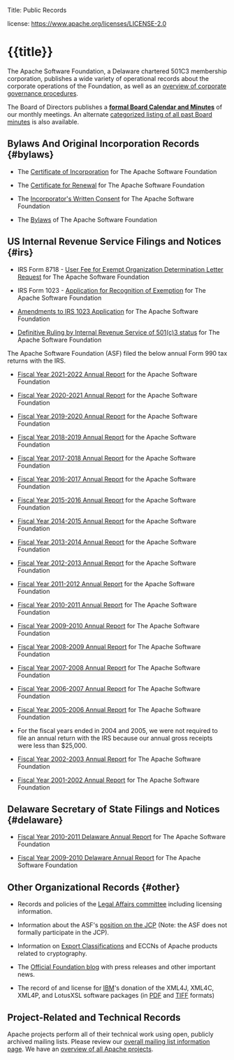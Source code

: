 Title: Public Records

license: https://www.apache.org/licenses/LICENSE-2.0

# {{title}}

The Apache Software Foundation, a Delaware chartered 501C3 membership 
corporation, publishes a wide variety of operational records 
about the corporate operations of the Foundation, as well as 
an [overview of corporate governance procedures](/foundation/governance/).

The Board of Directors publishes a **[formal Board Calendar and Minutes](../board/calendar.html)** 
of our monthly meetings.  An alternate [categorized listing of 
all past Board minutes](https://whimsy.apache.org/board/minutes/) is also available.

## Bylaws And Original Incorporation Records  {#bylaws}

- The [Certificate of Incorporation](certificate.html) for The Apache
Software Foundation

- The [Certificate for Renewal](certificate.html) for The Apache Software
Foundation

- The [Incorporator's Written Consent](incorporator.html) for The Apache
Software Foundation

- The [Bylaws](../bylaws.html) of The Apache Software Foundation

## US Internal Revenue Service Filings and Notices  {#irs}

- IRS Form 8718 - [User Fee for Exempt Organization Determination Letter
Request](ASF-8718.pdf) for The Apache Software Foundation

- IRS Form 1023 - [Application for Recognition of Exemption](ASF-1023.pdf)
for The Apache Software Foundation

-  [Amendments to IRS 1023 Application](ASF-1023-Amendments.pdf) for The
Apache Software Foundation

-  [Definitive Ruling by Internal Revenue Service of 501(c)3
status](ASF-501c3.pdf) for The Apache Software Foundation

The Apache Software Foundation (ASF) filed the below annual Form 990 tax 
returns with the IRS. 

-  [Fiscal Year 2021-2022 Annual Report](990-2021.pdf) for the Apache
Software Foundation

-  [Fiscal Year 2020-2021 Annual Report](990-2020.pdf) for the Apache
Software Foundation

-  [Fiscal Year 2019-2020 Annual Report](990-2019.pdf) for the Apache
Software Foundation

-  [Fiscal Year 2018-2019 Annual Report](990-2018.pdf) for the Apache
Software Foundation

-  [Fiscal Year 2017-2018 Annual Report](990-2017.pdf) for the Apache
Software Foundation

-  [Fiscal Year 2016-2017 Annual Report](990-2016.pdf) for the Apache
Software Foundation

-  [Fiscal Year 2015-2016 Annual Report](990-2015.pdf) for the Apache
Software Foundation

-  [Fiscal Year 2014-2015 Annual Report](990-2014.pdf) for the Apache
Software Foundation

-  [Fiscal Year 2013-2014 Annual Report](990-2013.pdf) for the Apache
Software Foundation

-  [Fiscal Year 2012-2013 Annual Report](990-2012.pdf) for the Apache
Software Foundation

-  [Fiscal Year 2011-2012 Annual Report](990-2011.pdf) for the Apache
Software Foundation

-  [Fiscal Year 2010-2011 Annual Report](990-2010.pdf) for The Apache
Software Foundation

-  [Fiscal Year 2009-2010 Annual Report](990-2009.pdf) for The Apache
Software Foundation

-  [Fiscal Year 2008-2009 Annual Report](990-2008.pdf) for The Apache
Software Foundation

-  [Fiscal Year 2007-2008 Annual Report](990-2007.pdf) for The Apache
Software Foundation

-  [Fiscal Year 2006-2007 Annual Report](990-2006.pdf) for The Apache
Software Foundation

-  [Fiscal Year 2005-2006 Annual Report](990-2005.pdf) for The Apache
Software Foundation

-  For the fiscal years ended in 2004 and 2005, we 
were not required to file an annual return with the IRS because our annual 
gross receipts were less than $25,000.

-  [Fiscal Year 2002-2003 Annual Report](990-2002.pdf) for The Apache
Software Foundation

-  [Fiscal Year 2001-2002 Annual Report](990-2001.pdf) for The Apache
Software Foundation

## Delaware Secretary of State Filings and Notices  {#delaware}

-  [Fiscal Year 2010-2011 Delaware Annual Report](Delaware_e-filing_2011.pdf) for The Apache
Software Foundation

-  [Fiscal Year 2009-2010 Delaware Annual Report](Delaware_e-filing_2010.pdf) for The Apache
Software Foundation


## Other Organizational Records  {#other}

- Records and policies of the [Legal Affairs committee](../../legal/) including licensing information.

- Information about the ASF's [position on the JCP](../../jcp/) (Note: the ASF does not formally participate in the JCP).

- Information on [Export Classifications](../../licenses/exports/) and ECCNs of
Apache products related to cryptography.

- The [Official Foundation blog](http://blogs.apache.org/foundation/) with
press releases and other important news.

- The record of and license for [IBM](http://ibm.com/)'s donation of the
XML4J, XML4C, XML4P, and LotusXSL software packages (in
[PDF](IBM-XML-Licence-Grant.pdf) and [TIFF](IBM-XML-Licence-Grant.tif)
formats)

## Project-Related and Technical Records

Apache projects perform all of their technical work using open, publicly
archived mailing lists. Please review our [overall mailing list information
page](../mailinglists.html).  We have an [overview of all Apache projects](https://projects.apache.org/).
